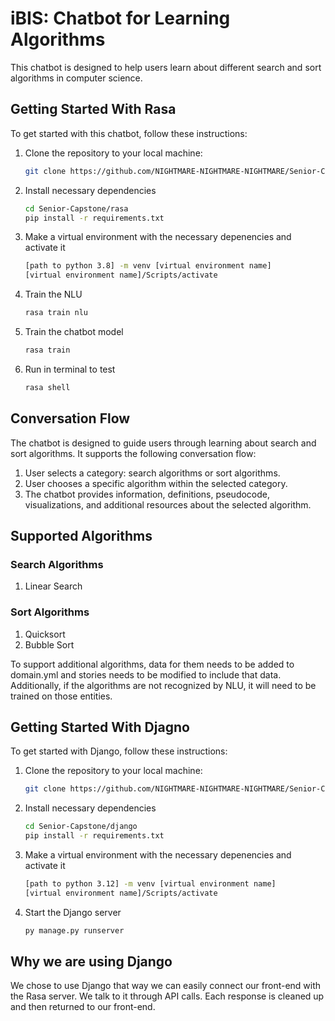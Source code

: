 # iBIS: Chatbot for Learning Algorithms 
This chatbot is designed to help users learn about different search and sort algorithms in computer science.
## Getting Started With Rasa
To get started with this chatbot, follow these instructions:
1. Clone the repository to your local machine:
   ```bash
   git clone https://github.com/NIGHTMARE-NIGHTMARE-NIGHTMARE/Senior-Capstone.git
   ```
3. Install necessary dependencies
   ```bash
   cd Senior-Capstone/rasa
   pip install -r requirements.txt
   ```
4. Make a virtual environment with the necessary depenencies and activate it
   ```bash
   [path to python 3.8] -m venv [virtual environment name]
   [virtual environment name]/Scripts/activate
   ```
6. Train the NLU
   ```bash
   rasa train nlu
   ```
7. Train the chatbot model
   ```bash
   rasa train
   ```
 8. Run in terminal to test
    ```bash
    rasa shell
    ````
## Conversation Flow
The chatbot is designed to guide users through learning about search and sort algorithms. It supports the following conversation flow:
1. User selects a category: search algorithms or sort algorithms.
2. User chooses a specific algorithm within the selected category.
3. The chatbot provides information, definitions, pseudocode, visualizations, and additional resources about the selected algorithm.

## Supported Algorithms
### Search Algorithms
1. Linear Search

### Sort Algorithms
1. Quicksort
2. Bubble Sort

To support additional algorithms, data for them needs to be added to domain.yml and stories needs to be modified to include that data. Additionally, if the algorithms are not recognized by NLU, it will need to be trained on those entities.

## Getting Started With Djagno
To get started with Django, follow these instructions:
1. Clone the repository to your local machine:
   ```bash
   git clone https://github.com/NIGHTMARE-NIGHTMARE-NIGHTMARE/Senior-Capstone.git
   ```
3. Install necessary dependencies
   ```bash
   cd Senior-Capstone/django
   pip install -r requirements.txt
   ```
4. Make a virtual environment with the necessary depenencies and activate it
   ```bash
   [path to python 3.12] -m venv [virtual environment name]
   [virtual environment name]/Scripts/activate
   ```
6. Start the Django server
   ```bash
   py manage.py runserver
   ```

## Why we are using Django
We chose to use Django that way we can easily connect our front-end with the Rasa server. We talk to it through API calls. Each response is cleaned up and then returned to our front-end.

